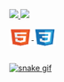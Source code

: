 <div>
  <a href="https://github.com/eiki-gushiken
">
  <img height="180em" src="https://github-readme-stats.vercel.app/api?username=eiki-gushiken&show_icons=true&theme=tokyonight&include_all_commits=true&count_private=true"/>
  <img height="180em" src="https://github-readme-stats.vercel.app/api/top-langs/?username=eiki-gushiken&layout=compact&langs_count=6&theme=tokyonight"/>
</div>
<div style="display: inline_block"><br>
  <img align="center" alt="HTML" height="30" width="40" src="https://raw.githubusercontent.com/devicons/devicon/master/icons/html5/html5-original.svg">
  <img align="center" alt="CSS" height="30" width="40" src="https://raw.githubusercontent.com/devicons/devicon/master/icons/css3/css3-original.svg">
</div>
 
 <br>
 
<div> 
 
  ![snake gif](https://github.com/seu_usuario/seu_usuario/blob/output/github-contribution-grid-snake.svg)

</div>
